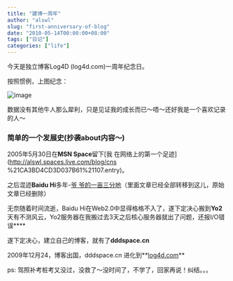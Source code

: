```yaml
---
title: "建博一周年"
author: "alswl"
slug: "first-anniversary-of-blog"
date: "2010-05-14T00:00:00+08:00"
tags: ["日记"]
categories: ["life"]
---
```


今天是独立博客Log4D (log4d.com)一周年纪念日。

按照惯例，上图纪念：

![image](https://4ocf5n.dijingchao.com/upload_dropbox/201005/analysis.jpg)

数据没有其他牛人那么犀利，只是见证我的成长而已～唔～还好我是一个喜欢记录的人～

### 简单的一个发展史(抄袭about内容～)

2005年5月30日在**MSN Space**留下[我 在网络上的第一个足迹](http://alswl.spaces.live.com/blog/cns
%21CA3BD4CD3D037B61%21107.entry)。

之后混迹**Baidu Hi**多年-[爷
爷的一亩三分地](http://hi.baidu.com/alswl)（里面文章已经全部转移到这儿，原始文章已经删除）

无奈随着时间流逝，Baidu Hi在Web2.0中显得格格不入了，遂下定决心搬到**Yo2**
天有不测风云，Yo2服务器在我搬过去3天之后核心服务器就出了问题，还报I/O错误****

遂下定决心，建立自己的博客，就有了**dddspace.cn**

2009年12月24，博客出国，dddspace.cn 进化到**[log4d.com](http://log4d.com)**

ps: 驾照补考桩考又没过，没救了～没时间了，不学了，回家再说！纠结。。。

